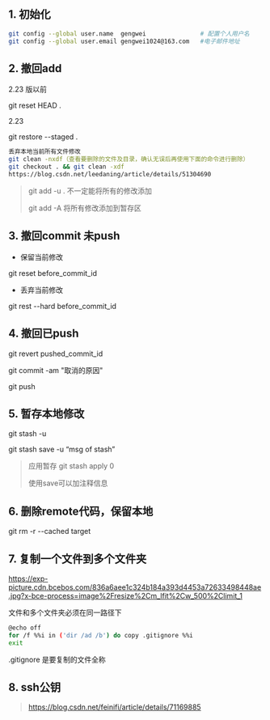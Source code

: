 ## 1. 初始化

```sh
git config --global user.name  gengwei               # 配置个人用户名
git config --global user.email gengwei1024@163.com   #电子邮件地址
```

## 2. 撤回add

2.23 版以前

git reset HEAD .

2.23

git restore --staged .

```sh
丢弃本地当前所有文件修改
git clean -nxdf（查看要删除的文件及目录，确认无误后再使用下面的命令进行删除）
git checkout . && git clean -xdf
https://blog.csdn.net/leedaning/article/details/51304690
```

> git add -u . 不一定能将所有的修改添加
>
> git add -A  将所有修改添加到暂存区

## 3. 撤回commit  未push

* 保留当前修改

git reset   before_commit_id

* 丢弃当前修改

git rest --hard before_commit_id

## 4. 撤回已push

git revert  pushed_commit_id

git commit -am "取消的原因"

git push

## 5. 暂存本地修改

git stash -u 

git stash save -u  “msg of stash” 

> 应用暂存  git stash apply 0 
>
> 使用save可以加注释信息

## 6. 删除remote代码，保留本地

git rm -r --cached  target

## 7. 复制一个文件到多个文件夹

https://exp-picture.cdn.bcebos.com/836a6aee1c324b184a393d4453a72633498448ae.jpg?x-bce-process=image%2Fresize%2Cm_lfit%2Cw_500%2Climit_1

文件和多个文件夹必须在同一路径下

```sh
@echo off 
for /f %%i in ('dir /ad /b') do copy .gitignore %%i 
exit
```

.gitignore  是要复制的文件全称

## 8. ssh公钥

> https://blog.csdn.net/feinifi/article/details/71169885